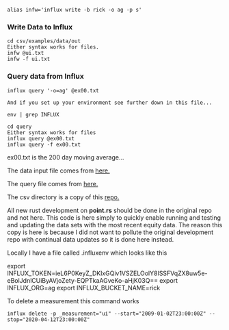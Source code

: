 
```
alias infw='influx write -b rick -o ag -p s'
```

### Write Data to Influx

```
cd csv/examples/data/out
Either syntax works for files.
infw @ui.txt
infw -f ui.txt
```

### Query data from Influx

```
influx query '-o=ag' @ex00.txt

And if you set up your environment see further down in this file...

env | grep INFLUX

cd query
Either syntax works for files
influx query @ex00.txt
influx query -f ex00.txt
```

ex00.txt is the 200 day moving average...

The data input file comes from
[here.](https://github.com/stormasm/influx-equity/tree/master/csv/examples/data/out)

The query file comes from
[here.](https://github.com/stormasm/flux-examples/tree/master/examples/stocks)

The csv directory is a copy of this
[repo.](https://github.com/stormasm/influx-point-lineprotocol)

All new rust development on **point.rs** should be done in the original
repo and not here.  This code is here simply to quickly enable running
and testing and updating the data sets with the most recent equity data.
The reason this copy is here is because I did not want to pollute the
original development repo with continual data updates so it is done
here instead.

Locally I have a file called .influxenv which looks like this

export INFLUX_TOKEN=ieL6P0KeyZ_DKlxGQiv1VSZELOolY8ISSFVqZX8uw5e-eBolJdnlCUiByAVjoZety-EQPTkaAGveKo-aHjK03Q==
export INFLUX_ORG=ag
export INFLUX_BUCKET_NAME=rick

To delete a measurement this command works
```
influx delete -p _measurement="ui" --start="2009-01-02T23:00:00Z" --stop="2020-04-12T23:00:00Z"
```
